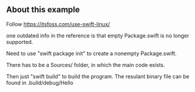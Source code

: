About this example
-----------------

Follow https://itsfoss.com/use-swift-linux/

one outdated info in the reference is that empty Package.swift is no longer supported.

Need to use "swift package init" to create a nonempty Package.swift.

There has to be a Sources/ folder, in which the main code exists.

Then just "swift build" to build the program.
The resulant binary file can be found in .build/debug/Hello
